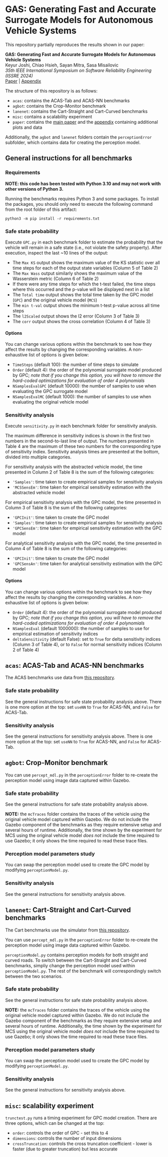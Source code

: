 # GAS: Generating Fast and Accurate Surrogate Models for Autonomous Vehicle Systems

This repository partially reproduces the results shown in our paper:

**GAS: Generating Fast and Accurate Surrogate Models for Autonomous Vehicle Systems**\
Keyur Joshi, Chiao Hsieh, Sayan Mitra, Sasa Misailovic\
*35th IEEE International Symposium on Software Reliability Engineering (ISSRE 2024)*\
[Paper](paper/paper.pdf) | [Appendix](paper/appendix.pdf)

The structure of this repository is as follows:

* `acas`: contains the ACAS-Tab and ACAS-NN benchmarks
* `agbot`: contains the Crop-Monitor benchmark
* `lanenet`: contains the Cart-Straight and Cart-Curved benchmarks
* `misc`: contains a scalability experiment
* `paper`: contains the [main paper](paper/paper.pdf) and the [appendix](paper/appendix.pdf) containing additional plots and data

Additionally, the `agbot` and `lanenet` folders contain the `perceptionError` subfolder, which contains data for creating the perception model.

## General instructions for all benchmarks

### Requirements

**NOTE: this code has been tested with Python 3.10 and may not work with other versions of Python 3.**

Running the benchmarks requires Python 3 and some packages. To install the packages, you should only need to execute the following command from the root folder of this artifact:

    python3 -m pip install -r requirements.txt

### Safe state probability

Execute `GPC.py` in each benchmark folder to estimate the probability that the vehicle will remain in a safe state (i.e., not violate the safety property).
After execution, inspect the last ~10 lines of the output:

* The `Max KS` output shows the maximum value of the KS statistic over all time steps for each of the output state variables (Column 5 of Table 2)
* The `Max Wass` output similarly shows the maximum value of the Wasserstein metric (Column 6 of Table 2)
* If there were any time steps for which the t-test failed, the time steps where this occurred and the p-value will be displayed next in a list
* The `Total time` output shows the total time taken by the GPC model (`GPC`) and the original vehicle model (`MCS`)
* The `min t-val` output shows the minimum t-test p-value across all time steps
* The `l2Scaled` output shows the l2 error (Column 3 of Table 3)
* The `corr` output shows the cross correlation (Column 4 of Table 3)

#### Options

You can change various options within the benchmark to see how they affect the results by changing the corresponding variables.
A non-exhaustive list of options is given below:

* `TimeSteps` (default 100): the number of time steps to simulate
* `Order` (default 4): the order of the polynomial surrogate model produced by GPC; *note that if you change this option, you will have to remove the hard-coded optimizations for evaluation of order 4 polynomials*
* `NSamplesEvalGPC` (default 10000): the number of samples to use when evaluating the GPC surrogate model
* `NSamplesEvalMC` (default 1000): the number of samples to use when evaluating the original vehicle model

### Sensitivity analysis

Execute `sensitivity.py` in each benchmark folder for sensitivity analysis.

The maximum difference in sensitivity indices is shown in the first two numbers in the second-to-last line of output.
The numbers presented in Table 4 are the maximum of these two numbers for the corresponding type of sensitivity indiex.
Sensitivity analysis times are presented at the bottom, divided into multiple categories.

For sensitivity analysis with the abstracted vehicle model, the time presented in Column 2 of Table 8 is the sum of the following categories:

* `'Samples'`: time taken to create empirical samples for sensitivity analysis
* `'MCSSensEm'`: time taken for empirical sensitivity estimation with the abstracted vehicle model

For empirical sensitivity analysis with the GPC model, the time presented in Column 3 of Table 8 is the sum of the following categories:

* `'GPCInit'`: time taken to create the GPC model
* `'Samples'`: time taken to create empirical samples for sensitivity analysis
* `'GPCSensEm'`: time taken for empirical sensitivity estimation with the GPC model

For analytical sensitivity analysis with the GPC model, the time presented in Column 4 of Table 8 is the sum of the following categories:

* `'GPCInit'`: time taken to create the GPC model
* `'GPCSensAn'`: time taken for analytical sensitivity estimation with the GPC model

#### Options

You can change various options within the benchmark to see how they affect the results by changing the corresponding variables.
A non-exhaustive list of options is given below:

* `Order` (default 4): the order of the polynomial surrogate model produced by GPC; *note that if you change this option, you will have to remove the hard-coded optimizations for evaluation of order 4 polynomials*
* `NSamplesEval` (default 1000000): the number of samples to use for empirical estimation of sensitivity indices
* `deltaSensitivity` (default False): set to `True` for delta sensitivity indices (Column 3 of Table 4), or to `False` for normal sensitivity indices (Column 2 of Table 4)

## `acas`: ACAS-Tab and ACAS-NN benchmarks

The ACAS benchmarks use data from [this repository](https://github.com/sisl/HorizontalCAS).

### Safe state probability

See the general instructions for safe state probability analysis above.
There is one more option at the top: set `useNN` to `True` for ACAS-NN, and `False` for ACAS-Tab.

### Sensitivity analysis

See the general instructions for sensitivity analysis above.
There is one more option at the top: set `useNN` to `True` for ACAS-NN, and `False` for ACAS-Tab.

## `agbot`: Crop-Monitor benchmark

You can use `percept_mdl.py` in the `perceptionError` folder to re-create the perception model using image data captured within Gazebo.

### Safe state probability

See the general instructions for safe state probability analysis above.

**NOTE:** the `mcTraces` folder contains the traces of the vehicle using the original vehicle model captured within Gazebo.
We do not include the Gazebo component of the benchmarks as they require extensive setup and several hours of runtime.
Additionally, the time shown by the experiment for MCS using the original vehicle model *does not* include the time required to use Gazebo; it only shows the time required to read these trace files.

### Perception model parameters study

You can swap the perception model used to create the GPC model by modifying `perceptionModel.py`.

### Sensitivity analysis

See the general instructions for sensitivity analysis above.

## `lanenet`: Cart-Straight and Cart-Curved benchmarks

The Cart benchmarks use the simulator from [this repository](https://gitlab.engr.illinois.edu/gemillins/POLARIS_GEM_e2).

You can use `percept_mdl.py` in the `perceptionError` folder to re-create the perception model using image data captured within Gazebo.

`perceptionModel.py` contains perception models for both straight and curved roads.
To switch between the Cart-Straight and Cart-Curved benchmarks, simpliy change the perception model used within `perceptionModel.py`.
The rest of the benchmark will correspondingly switch between the two scenarios.

### Safe state probability

See the general instructions for safe state probability analysis above.

**NOTE:** the `mcTraces` folder contains the traces of the vehicle using the original vehicle model captured within Gazebo.
We do not include the Gazebo component of the benchmarks as they require extensive setup and several hours of runtime.
Additionally, the time shown by the experiment for MCS using the original vehicle model *does not* include the time required to use Gazebo; it only shows the time required to read these trace files.

### Perception model parameters study

You can swap the perception model used to create the GPC model by modifying `perceptionModel.py`.

### Sensitivity analysis

See the general instructions for sensitivity analysis above.

## `misc`: scalability experiment

`trunctest.py` runs a timing experiment for GPC model creation.
There are three options, which can be changed at the top:

* `order`: controls the order of GPC - set this to 4
* `dimensions`: controls the number of input dimensions
* `crossTruncation`: controls the cross truncation coefficient - lower is faster (due to greater truncation) but less accurate